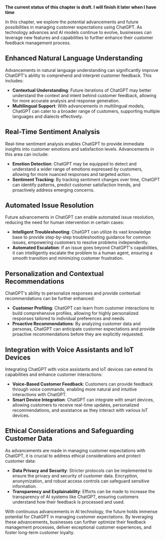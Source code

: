 **The current status of this chapter is draft. I will finish it later when I have time**

In this chapter, we explore the potential advancements and future possibilities in managing customer expectations using ChatGPT. As technology advances and AI models continue to evolve, businesses can leverage new features and capabilities to further enhance their customer feedback management process.

Enhanced Natural Language Understanding
---------------------------------------

Advancements in natural language understanding can significantly improve ChatGPT's ability to comprehend and interpret customer feedback. This includes:

* **Contextual Understanding**: Future iterations of ChatGPT may better understand the context and intent behind customer feedback, allowing for more accurate analysis and response generation.
* **Multilingual Support**: With advancements in multilingual models, ChatGPT can cater to a broader range of customers, supporting multiple languages and dialects effectively.

Real-Time Sentiment Analysis
----------------------------

Real-time sentiment analysis enables ChatGPT to provide immediate insights into customer emotions and satisfaction levels. Advancements in this area can include:

* **Emotion Detection**: ChatGPT may be equipped to detect and understand a wider range of emotions expressed by customers, allowing for more nuanced responses and targeted action.
* **Sentiment Tracking**: By tracking sentiment changes over time, ChatGPT can identify patterns, predict customer satisfaction trends, and proactively address emerging concerns.

Automated Issue Resolution
--------------------------

Future advancements in ChatGPT can enable automated issue resolution, reducing the need for human intervention in certain cases:

* **Intelligent Troubleshooting**: ChatGPT can utilize its vast knowledge base to provide step-by-step troubleshooting guidance for common issues, empowering customers to resolve problems independently.
* **Automated Escalation**: If an issue goes beyond ChatGPT's capabilities, it can intelligently escalate the problem to a human agent, ensuring a smooth transition and minimizing customer frustration.

Personalization and Contextual Recommendations
----------------------------------------------

ChatGPT's ability to personalize responses and provide contextual recommendations can be further enhanced:

* **Customer Profiling**: ChatGPT can learn from customer interactions to build comprehensive profiles, allowing for highly personalized responses tailored to individual preferences and needs.
* **Proactive Recommendations**: By analyzing customer data and personas, ChatGPT can anticipate customer expectations and provide proactive recommendations before they are explicitly requested.

Integration with Voice Assistants and IoT Devices
-------------------------------------------------

Integrating ChatGPT with voice assistants and IoT devices can extend its capabilities and enhance customer interactions:

* **Voice-Based Customer Feedback**: Customers can provide feedback through voice commands, enabling more natural and intuitive interactions with ChatGPT.
* **Smart Device Integration**: ChatGPT can integrate with smart devices, allowing customers to receive real-time updates, personalized recommendations, and assistance as they interact with various IoT devices.

Ethical Considerations and Safeguarding Customer Data
-----------------------------------------------------

As advancements are made in managing customer expectations with ChatGPT, it is crucial to address ethical considerations and protect customer data:

* **Data Privacy and Security**: Stricter protocols can be implemented to ensure the privacy and security of customer data. Encryption, anonymization, and robust access controls can safeguard sensitive information.
* **Transparency and Explainability**: Efforts can be made to increase the transparency of AI systems like ChatGPT, ensuring customers understand how their feedback is processed and used.

With continuous advancements in AI technology, the future holds immense potential for ChatGPT in managing customer expectations. By leveraging these advancements, businesses can further optimize their feedback management processes, deliver exceptional customer experiences, and foster long-term customer loyalty.
